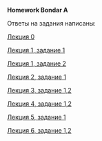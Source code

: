 **Homework Bondar A**

Ответы на задания написаны:

[Лекция 0](https://github.com/BNastya8/System_analysis/blob/main/%D0%B3%D0%BB%D0%BE%D1%81%D1%81%D0%B0%D1%80%D0%B8%D1%8F_%D0%91%D0%BE%D0%BD%D0%B4%D0%B0%D1%80%D1%8C_%D0%90.xlsx)

[Лекция 1, задание 1](https://github.com/BNastya8/System_analysis/blob/main/lecture_1.task_1.ipynb)

[Лекция 1, задание 2](https://github.com/BNastya8/System_analysis/blob/main/lecture_1.task_2.ipynb)

[Лекция 2, задание 1](https://github.com/BNastya8/System_analysis/blob/main/%D0%BB%D0%B5%D0%BA%D1%86%D0%B8%D1%8F%202%2C%20%D0%B7%D0%B0%D0%B4%D0%B0%D0%BD%D0%B8%D0%B5%201.docx)

[Лекция 3, задание 1,2](https://github.com/BNastya8/System_analysis/blob/main/%D0%BB%D0%B5%D0%BA%D1%86%D0%B8%D1%8F_3%2C%20_%D0%B7%D0%B0%D0%B4%D0%B0%D0%BD%D0%B8%D1%8F_1%2C2_%D0%91%D0%BE%D0%BD%D0%B4%D0%B0%D1%80%D1%8C_%D0%90.docx)

[Лекция 4, задание 1,2](https://github.com/BNastya8/System_analysis/blob/main/%D0%BB%D0%B5%D0%BA%D1%86%D0%B8%D1%8F_4%2C%20_%D0%B7%D0%B0%D0%B4%D0%B0%D0%BD%D0%B8%D1%8F_1%2C2_%D0%91%D0%BE%D0%BD%D0%B4%D0%B0%D1%80%D1%8C_%D0%90.docx)

[Лекция 5, задание 1](https://github.com/BNastya8/System_analysis/tree/main/%D0%BB%D0%B5%D0%BA%D1%86%D0%B8%D1%8F_5%2C_%D0%B7%D0%B0%D0%B4%D0%B0%D0%BD%D0%B8%D0%B5_1_%D0%91%D0%BE%D0%BD%D0%B4%D0%B0%D1%80%D1%8C_%D0%90)

[Лекция 6, задание 1,2](https://github.com/BNastya8/System_analysis/tree/main/%D0%BB%D0%B5%D0%BA%D1%86%D0%B8%D1%8F_6%2C_%D0%B7%D0%B0%D0%B4%D0%B0%D0%BD%D0%B8%D0%B5_1%2C2_%D0%91%D0%BE%D0%BD%D0%B4%D0%B0%D1%80%D1%8C_%D0%90)
